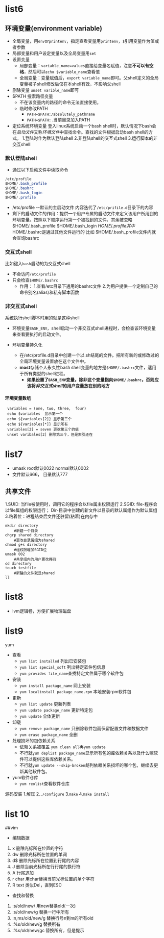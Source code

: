 # list6
## 环境变量(environment variable)
- 全局变量，用`env`or`printenv`，指定查看变量用`printenv`，`$`引用变量作为值或者参数
- 局部变量和用户设定变量以及全局变量用`set`
- 设置变量
    - 局部变量：`variable_name=values`直接给变量名赋值，注意**不可以有空格**，然后可以`echo $variable_name`查看值
    - 全局变量：变量赋值后，`export variable_name`即可。父shell定义的全局变量被子shell修改后仅在本shell有效，不影响父shell
- 删除变量
`unset varible_name`即可
- $PATH 搜索路径变量
    - 不在该变量内的路径的命令无法直接使用。
    - 临时修改PATH
        - `PATH=$PATH:/absolutely_pathname`
        - `PATH=$PATH:.`当前目录加入PATH
- 定位系统环境变量
登入linux系统启动一个bash shell时，默认情况下bash会在*启动文件*又称*环境文件*中查找命令。查找的文件根据启动bash shell的方式。
1.登陆时作为默认登陆shell
2.非登陆shell的交互式shell
3.运行脚本的非交互shell

### 默认登陆shell
- 通过以下启动文件中读取命令
```java
/etc/profile
$HOME/.bash_profile
$HOME/.bashrc
$HOME/.bash_login
$HOME/.profile
```
- /etc/profile   --默认的主启动文件
内容迭代了`/etc/prifile.d`目录下的内容
- 剩下的启动文件的作用：提供一个用户专属的启动文件来定义该用户所用到的环境变量。按照以下顺序运行第一个被找到的文件，其余被忽略
$HOME/.bash_profile
$HOME/.bash_login
$HOME/.profile
其中$HOME/.bashrc是通过其他文件运行的
比如    $HOME/.bash_profile文件内就会查询bashrc

### 交互式shell
比如键入`bash`启动的为交互式shell
- 不会访问`/etc/profile`
- 只会检查`$HOME/.bashrc`
    - 作用：
    1.查看/etc目录下通用的bashrc文件
    2.为用户提供一个定制自己的命令别名(alias)和私有脚本函数

### 非交互式shell
系统执行shell脚本时用的就是这种shell
- 环境变量`BASH_ENV`，shell启动一个非交互式shell进程时，会检查该环境变量来查看要执行的启动文件。

- 环境变量持久化
    - 在/etc/profile.d目录中创建一个以.sh结尾的文件。把所有新的或修改过的全局环境变量设置放在这个文件中。
    - **most**存储个人永久性bash shell变量的地方是`$HOME/.bashrc`文件，适用于所有类型的shell进程。
        - **如果设置了`BASH_ENV`变量，除非这个变量指向`$HOME/.bashrc`，否则应该将*非交互式shell*的用户变量放在别的地方**

#### 环境变量数组
```
 variables = (one, two, three,  four)
 echo $variables  显示第一个
 echo ${variables[2]} 显示第三个
 echo ${variables[*]} 显示所有
 variables[2] = seven 更改第三个的值
 unset varibales[2] 删除第三个，但是索引还在
```

# list7
- umask root默认0022 normal默认0002
- 文件默认666， 目录默认777
## 共享文件
1.SUID: 当file被使用时，调用它的程序会以file属主权限运行
2.SGID: file-程序会以file属组的权限运行； Dir-目录中创建的新文件以目录的默认属组作为默认属组
3.粘着位：进程结束后文件还驻留(粘着)在内存中
```
mkdir directory
	#新建一个目录
chgrp shared directory
	#更改目录属组为shared
chmod g+s directory
	#组权限增加SGID位
umask 002
	#共享组内的用户更改掩码
cd directory
touch testfile
	#新建的文件就是shared
ll
```

# list8
- lvm逻辑卷，方便扩展物理磁盘

# list9
yum
- 查看
    - `yum list installed` 列出已安装包
    - `yum list special_soft` 列出特定软件包信息
    - `yum provides file_name`查找特定文件属于哪个软件包
- 安装
    - `yum install package_name` 网上安装
    - `yum localinstall package_name.rpm` 本地安装rpm软件包
- 更新
    - `yum list update` 更新列表
    - `yum update package_name` 更新特定包
    - `yum update` 全体更新
- 卸载
    - `yum remove package_name` 只删除软件包而保留配置文件和数据文件
    - `yum erase package_name` 全删
- 处理损坏的包依赖关系
    - 依赖关系被覆盖 `yum clean all`再`yum update`
    - 不行就`yum deplist package_name`显示所有包的库依赖关系以及什么嘛软件可以提供这些库依赖关系。
    - 不行就`yum update --skip-broken`胡列依赖关系损坏的哪个包，继续去更新其他软件包。
- yum软件仓库
    - `yum reolist`查看软件仓库

源码安装
1.解压
2.`./configure`
3.`make`
4.`make install`

# list 10
##vim
- 编辑数据
1. x 删除光标所在位置的字符
2. dw 删除光标所在位置的单词
3. d$ 删除光标所在位置到行尾的内容
4. J 删除当前光标所在行行尾的换行符
5. A 行尾追加
6. r char 用char替换当前光标位置的单个字符
7. R text 类似Del，直到ESC

- 查找和替换
1. :s/old/new/ 用new替换old(一次)
2. :s/old/new/g 替换一行中所有
3. :n,ms/old/new/g 替换行号n到m的所有old
4. :%s/old/new/g 替换所有
5. :%s/old/new/gc 替换所有，但是提示
